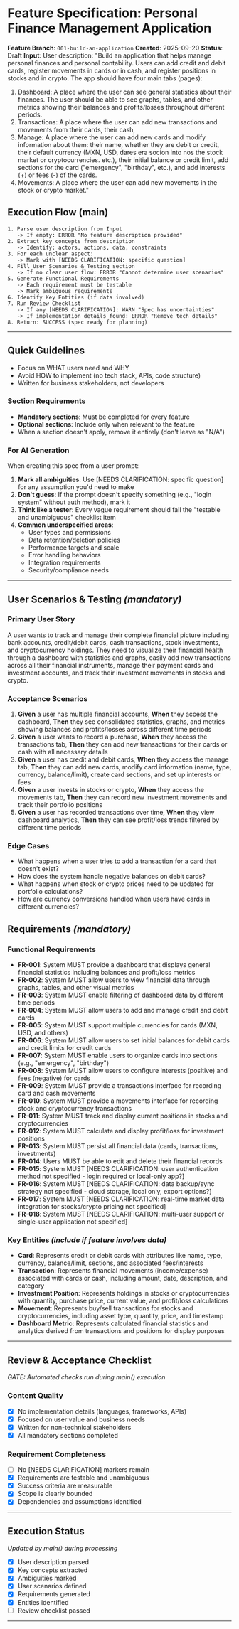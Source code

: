 # Feature Specification: Personal Finance Management Application

**Feature Branch**: `001-build-an-application`
**Created**: 2025-09-20
**Status**: Draft
**Input**: User description: "Build an application that helps manage personal finances and personal contability. Users can add credit and debit cards, register movements in cards or in cash, and register positions in stocks and in crypto. The app should have four main tabs (pages):
1. Dashboard: A place where the user can see general statistics about their finances. The user should be able to see graphs, tables, and other metrics showing their balances and profits/losses throughout different periods.
2. Transactions: A place where the user can add new transactions and movements from their cards, their cash,
3. Manage: A place where the user can add new cards and modify information about them: their name, whether they are debit or credit, their default currency (MXN, USD, dares era socion into nos the stock market or cryptocurrencies. etc.), their initial balance or credit limit, add sections for the card ("emergency", "birthday", etc.), and add interests (+) or fees (-) of the cards.
4. Movements: A place where the user can add new movements in the stock or crypto market."

## Execution Flow (main)
```
1. Parse user description from Input
   -> If empty: ERROR "No feature description provided"
2. Extract key concepts from description
   -> Identify: actors, actions, data, constraints
3. For each unclear aspect:
   -> Mark with [NEEDS CLARIFICATION: specific question]
4. Fill User Scenarios & Testing section
   -> If no clear user flow: ERROR "Cannot determine user scenarios"
5. Generate Functional Requirements
   -> Each requirement must be testable
   -> Mark ambiguous requirements
6. Identify Key Entities (if data involved)
7. Run Review Checklist
   -> If any [NEEDS CLARIFICATION]: WARN "Spec has uncertainties"
   -> If implementation details found: ERROR "Remove tech details"
8. Return: SUCCESS (spec ready for planning)
```

---

## Quick Guidelines
- Focus on WHAT users need and WHY
- Avoid HOW to implement (no tech stack, APIs, code structure)
- Written for business stakeholders, not developers

### Section Requirements
- **Mandatory sections**: Must be completed for every feature
- **Optional sections**: Include only when relevant to the feature
- When a section doesn't apply, remove it entirely (don't leave as "N/A")

### For AI Generation
When creating this spec from a user prompt:
1. **Mark all ambiguities**: Use [NEEDS CLARIFICATION: specific question] for any assumption you'd need to make
2. **Don't guess**: If the prompt doesn't specify something (e.g., "login system" without auth method), mark it
3. **Think like a tester**: Every vague requirement should fail the "testable and unambiguous" checklist item
4. **Common underspecified areas**:
   - User types and permissions
   - Data retention/deletion policies
   - Performance targets and scale
   - Error handling behaviors
   - Integration requirements
   - Security/compliance needs

---

## User Scenarios & Testing *(mandatory)*

### Primary User Story
A user wants to track and manage their complete financial picture including bank accounts, credit/debit cards, cash transactions, stock investments, and cryptocurrency holdings. They need to visualize their financial health through a dashboard with statistics and graphs, easily add new transactions across all their financial instruments, manage their payment cards and investment accounts, and track their investment movements in stocks and crypto.

### Acceptance Scenarios
1. **Given** a user has multiple financial accounts, **When** they access the dashboard, **Then** they see consolidated statistics, graphs, and metrics showing balances and profits/losses across different time periods
2. **Given** a user wants to record a purchase, **When** they access the transactions tab, **Then** they can add new transactions for their cards or cash with all necessary details
3. **Given** a user has credit and debit cards, **When** they access the manage tab, **Then** they can add new cards, modify card information (name, type, currency, balance/limit), create card sections, and set up interests or fees
4. **Given** a user invests in stocks or crypto, **When** they access the movements tab, **Then** they can record new investment movements and track their portfolio positions
5. **Given** a user has recorded transactions over time, **When** they view dashboard analytics, **Then** they can see profit/loss trends filtered by different time periods

### Edge Cases
- What happens when a user tries to add a transaction for a card that doesn't exist?
- How does the system handle negative balances on debit cards?
- What happens when stock or crypto prices need to be updated for portfolio calculations?
- How are currency conversions handled when users have cards in different currencies?

## Requirements *(mandatory)*

### Functional Requirements
- **FR-001**: System MUST provide a dashboard that displays general financial statistics including balances and profit/loss metrics
- **FR-002**: System MUST allow users to view financial data through graphs, tables, and other visual metrics
- **FR-003**: System MUST enable filtering of dashboard data by different time periods
- **FR-004**: System MUST allow users to add and manage credit and debit cards
- **FR-005**: System MUST support multiple currencies for cards (MXN, USD, and others)
- **FR-006**: System MUST allow users to set initial balances for debit cards and credit limits for credit cards
- **FR-007**: System MUST enable users to organize cards into sections (e.g., "emergency", "birthday")
- **FR-008**: System MUST allow users to configure interests (positive) and fees (negative) for cards
- **FR-009**: System MUST provide a transactions interface for recording card and cash movements
- **FR-010**: System MUST provide a movements interface for recording stock and cryptocurrency transactions
- **FR-011**: System MUST track and display current positions in stocks and cryptocurrencies
- **FR-012**: System MUST calculate and display profit/loss for investment positions
- **FR-013**: System MUST persist all financial data (cards, transactions, investments)
- **FR-014**: Users MUST be able to edit and delete their financial records
- **FR-015**: System MUST [NEEDS CLARIFICATION: user authentication method not specified - login required or local-only app?]
- **FR-016**: System MUST [NEEDS CLARIFICATION: data backup/sync strategy not specified - cloud storage, local only, export options?]
- **FR-017**: System MUST [NEEDS CLARIFICATION: real-time market data integration for stocks/crypto pricing not specified]
- **FR-018**: System MUST [NEEDS CLARIFICATION: multi-user support or single-user application not specified]

### Key Entities *(include if feature involves data)*
- **Card**: Represents credit or debit cards with attributes like name, type, currency, balance/limit, sections, and associated fees/interests
- **Transaction**: Represents financial movements (income/expense) associated with cards or cash, including amount, date, description, and category
- **Investment Position**: Represents holdings in stocks or cryptocurrencies with quantity, purchase price, current value, and profit/loss calculations
- **Movement**: Represents buy/sell transactions for stocks and cryptocurrencies, including asset type, quantity, price, and timestamp
- **Dashboard Metric**: Represents calculated financial statistics and analytics derived from transactions and positions for display purposes

---

## Review & Acceptance Checklist
*GATE: Automated checks run during main() execution*

### Content Quality
- [x] No implementation details (languages, frameworks, APIs)
- [x] Focused on user value and business needs
- [x] Written for non-technical stakeholders
- [x] All mandatory sections completed

### Requirement Completeness
- [ ] No [NEEDS CLARIFICATION] markers remain
- [x] Requirements are testable and unambiguous
- [x] Success criteria are measurable
- [x] Scope is clearly bounded
- [x] Dependencies and assumptions identified

---

## Execution Status
*Updated by main() during processing*

- [x] User description parsed
- [x] Key concepts extracted
- [x] Ambiguities marked
- [x] User scenarios defined
- [x] Requirements generated
- [x] Entities identified
- [ ] Review checklist passed

---